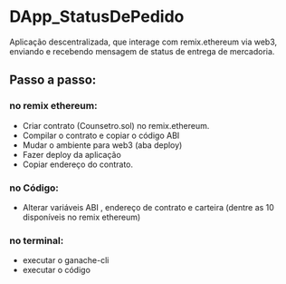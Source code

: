 # DApp_StatusDePedido
Aplicação descentralizada, que interage com remix.ethereum via web3, enviando e recebendo mensagem de status de entrega de mercadoria. 

## Passo a passo:

### no remix ethereum:
- Criar contrato (Counsetro.sol) no remix.ethereum.
- Compilar o contrato e copiar o código ABI
- Mudar o ambiente para web3 (aba deploy)
- Fazer deploy da aplicação
- Copiar endereço do contrato.

### no Código:

- Alterar variáveis ABI , endereço de contrato e carteira (dentre as 10 disponíveis no remix ethereum)

### no terminal:

- executar o ganache-cli
- executar o código


